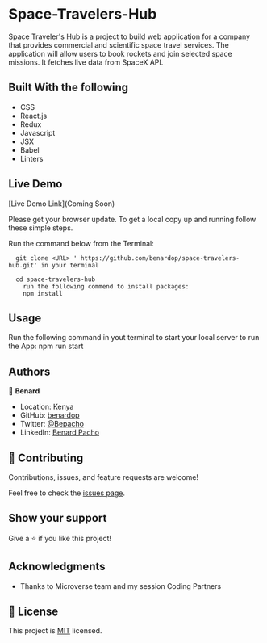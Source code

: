# Space-Travelers-Hub
Space Traveler's Hub is a project to build web application for a company that provides commercial and scientific space travel services. The application will allow users to book rockets and join selected space missions. It fetches live data from SpaceX API.
## Built With the following

- CSS
- React.js
- Redux
- Javascript
- JSX
- Babel
- Linters

## Live Demo
[Live Demo Link](Coming Soon)


Please get your browser update.
To get a local copy up and running follow these simple steps.

Run the command below from the Terminal:

      git clone <URL> ' https://github.com/benardop/space-travelers-hub.git' in your terminal

	  cd space-travelers-hub
        run the following commend to install packages:
        npm install

## Usage
Run the following command in yout terminal to start your local server to run the App:
npm run start

## Authors

👤 **Benard**

- Location: Kenya
- GitHub: [benardop](https://github.com/benardop/)
- Twitter: [@Bepacho](https://twitter.com/Bepacho)
- LinkedIn: [Benard Pacho](https://www.linkedin.com/in/ochieng-benard-8264b815/)

## 🤝 Contributing

Contributions, issues, and feature requests are welcome!

Feel free to check the [issues page](https://github.com/benardop/BookStore/issues).

## Show your support

Give a ⭐ if you like this project!

## Acknowledgments

- Thanks to Microverse team and my session Coding Partners

## 📝 License

This project is [MIT](./MIT.md) licensed.
